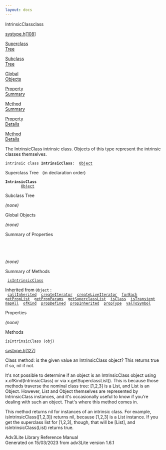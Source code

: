 ```yaml
---
layout: docs
---
```

<span class="title">IntrinsicClass</span><span class="type">class</span>

[systype.h](../file/systype.h.html)\[[108](../source/systype.h.html#108)\]

[Superclass  
Tree](#_SuperClassTree_)

[Subclass  
Tree](#_SubClassTree_)

[Global  
Objects](#_ObjectSummary_)

[Property  
Summary](#_PropSummary_)

[Method  
Summary](#_MethodSummary_)

[Property  
Details](#_Properties_)

[Method  
Details](#_Methods_)

<div class="fdesc">

The IntrinsicClass intrinsic class. Objects of this type represent the
intrinsic classes themselves.

`intrinsic class `**`IntrinsicClass`**` :   `[`Object`](../object/Object.html)

</div>

<span id="_SuperClassTree_"></span>

<div class="mjhd">

<span class="hdln">Superclass Tree</span>   (in declaration order)

</div>

**`IntrinsicClass`**  
`         `[`Object`](../object/Object.html)  
<span id="_SubClassTree_"></span>

<div class="mjhd">

<span class="hdln">Subclass Tree</span>  

</div>

*(none)* <span id="_ObjectSummary_"></span>

<div class="mjhd">

<span class="hdln">Global Objects</span>  

</div>

*(none)* <span id="_PropSummary_"></span>

<div class="mjhd">

<span class="hdln">Summary of Properties</span>  

</div>

` `

` `

*(none)* <span id="_MethodSummary_"></span>

<div class="mjhd">

<span class="hdln">Summary of Methods</span>  

</div>

` `[`isIntrinsicClass`](#isIntrinsicClass)`  `

Inherited from `Object` :  
` `[`callInherited`](../object/Object.html#callInherited)`  `[`createIterator`](../object/Object.html#createIterator)`  `[`createLiveIterator`](../object/Object.html#createLiveIterator)`  `[`forEach`](../object/Object.html#forEach)`  `[`getPropList`](../object/Object.html#getPropList)`  `[`getPropParams`](../object/Object.html#getPropParams)`  `[`getSuperclassList`](../object/Object.html#getSuperclassList)`  `[`isClass`](../object/Object.html#isClass)`  `[`isTransient`](../object/Object.html#isTransient)`  `[`mapAll`](../object/Object.html#mapAll)`  `[`ofKind`](../object/Object.html#ofKind)`  `[`propDefined`](../object/Object.html#propDefined)`  `[`propInherited`](../object/Object.html#propInherited)`  `[`propType`](../object/Object.html#propType)`  `[`valToSymbol`](../object/Object.html#valToSymbol)`  `

<span id="_Properties_"></span>

<div class="mjhd">

<span class="hdln">Properties</span>  

</div>

*(none)* <span id="_Methods_"></span>

<div class="mjhd">

<span class="hdln">Methods</span>  

</div>

<span id="isIntrinsicClass"></span>

`isIntrinsicClass (obj)`

[systype.h](../file/systype.h.html)\[[127](../source/systype.h.html#127)\]

<div class="desc">

Class method: is the given value an IntrinsicClass object? This returns
true if so, nil if not.

It's not possible to determine if an object is an IntrinsicClass object
using x.ofKind(IntrinsicClass) or via x.getSuperclassList(). This is
because those methods traverse the nominal class tree: \[1,2,3\] is a
List, and List is an Object. However, List and Object themselves are
represented by IntrinsicClass instances, and it's occasionally useful to
know if you're dealing with such an object. That's where this method
comes in.

This method returns nil for instances of an intrinsic class. For
example, isIntrinsicClass(\[1,2,3\]) returns nil, because \[1,2,3\] is a
List instance. If you get the superclass list for \[1,2,3\], though,
that will be \[List\], and isIntrinsicClass(List) returns true.

</div>

<div class="ftr">

Adv3Lite Library Reference Manual  
Generated on 15/03/2023 from adv3Lite version 1.6.1

</div>
